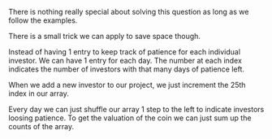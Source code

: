 There is nothing really special about solving this question as long as we follow the examples.

There is a small trick we can apply to save space though.

Instead of having 1 entry to keep track of patience for each individual investor.
We can have 1 entry for each day. The number at each index indicates the number of investors with that many days of patience left.

When we add a new investor to our project, we just increment the 25th index in our array.

Every day we can just shuffle our array 1 step to the left to indicate investors loosing patience.
To get the valuation of the coin we can just sum up the counts of the array.

